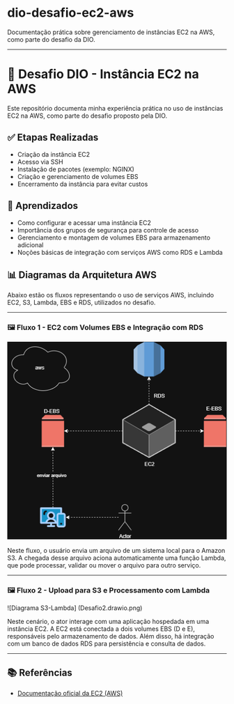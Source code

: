 # dio-desafio-ec2-aws

Documentação prática sobre gerenciamento de instâncias EC2 na AWS, como parte do desafio da DIO.

---

# 🚀 Desafio DIO - Instância EC2 na AWS

Este repositório documenta minha experiência prática no uso de instâncias EC2 na AWS, como parte do desafio proposto pela DIO.

## ✅ Etapas Realizadas

- Criação da instância EC2
- Acesso via SSH
- Instalação de pacotes (exemplo: NGINX)
- Criação e gerenciamento de volumes EBS
- Encerramento da instância para evitar custos

## 🧠 Aprendizados

- Como configurar e acessar uma instância EC2
- Importância dos grupos de segurança para controle de acesso
- Gerenciamento e montagem de volumes EBS para armazenamento adicional
- Noções básicas de integração com serviços AWS como RDS e Lambda

## 📊 Diagramas da Arquitetura AWS

Abaixo estão os fluxos representando o uso de serviços AWS, incluindo EC2, S3, Lambda, EBS e RDS, utilizados no desafio.

---

### 🖼️ Fluxo 1 - EC2 com Volumes EBS e Integração com RDS
![Diagrama EC2-EBS-RDS](Desafio.drawio.png)

Neste fluxo, o usuário envia um arquivo de um sistema local para o Amazon S3. A chegada desse arquivo aciona automaticamente uma função Lambda, que pode processar, validar ou mover o arquivo para outro serviço.

---

### 🖼️ Fluxo 2 - Upload para S3 e Processamento com Lambda
![Diagrama S3-Lambda] (Desafio2.drawio.png)

Neste cenário, o ator interage com uma aplicação hospedada em uma instância EC2. A EC2 está conectada a dois volumes EBS (D e E), responsáveis pelo armazenamento de dados. Além disso, há integração com um banco de dados RDS para persistência e consulta de dados.

---

## 📚 Referências

- [Documentação oficial da EC2 (AWS)](https://docs.aws.amazon.com/pt_br/ec2/)

